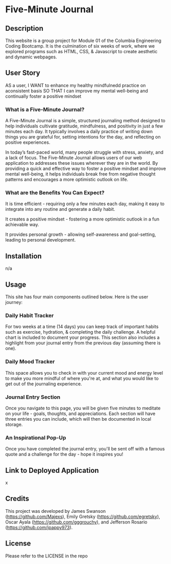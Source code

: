 # Five-Minute Journal

## Description
This website is a group project for Module 01 of the Columbia Engineering Coding Bootcamp. It is the culmination of six weeks of work, where we explored programs such as HTML, CSS, & Javascript to create aesthetic and dynamic webpages.

## User Story 
AS a user, 
I WANT to enhance my healthy mindfulnedd practice on aconsistent basis
SO THAT I can improve my mental well-being and continually foster a positive mindset 

### What is a Five-Minute Journal?
A Five-Minute Journal is a simple, structured journaling method designed to help individuals cultivate gratitude, mindfulness, and positivity in just a few minutes each day. It typically involves a daily practice of writing down things you are grateful for, setting intentions for the day, and reflecting on positive experiences.

In today’s fast-paced world, many people struggle with stress, anxiety, and a lack of focus. The Five-Minute Journal allows users of our web application to addresses these issues wherever they are in the world. By providing a quick and effective way to foster a positive mindset and improve mental well-being, it helps individuals break free from negative thought patterns and encourages a more optimistic outlook on life.

### What are the Benefits You Can Expect?
It is time efficient - requiring only a few minutes each day, making it easy to integrate into any routine and generate a daily habit.

It creates a positive mindset - fostering a more optimistic outlook in a fun achievable way.

It provides personal growth - allowing self-awareness and goal-setting, leading to personal development.

## Installation
  n/a

## Usage
This site has four main components outlined below. Here is the user journey: 


### Daily Habit Tracker
For two weeks at a time (14 days) you can keep track of important habits such as exercise, hydration, & completing the daily challenge. A helpful chart is included to document your progress. This section also includes a highlight from your journal entry from the previous day (assuming there is one).

### Daily Mood Tracker
This space allows you to check in with your current mood and energy level to make you more mindful of where you're at, and what you would like to get out of the journaling experience.

### Journal Entry Section
Once you navigate to this page, you will be given five minutes to meditate on your life - goals, thoughts, and appreciations. Each section will have three entries you can include, which will then be documented in local storage.

### An Inspirational Pop-Up
Once you have completed the journal entry, you'll be sent off with a famous quote and a challenge for the day - hope it inspires you!

## Link to Deployed Application 
x

## Credits
  This project was developed by James Swanson (https://github.com/Majexs), Emily Gretsky (https://github.com/egretsky), Oscar Ayala (https://github.com/gggrouchy), and Jefferson Rosario (https://github.com/jpappy973).

## License
  Please refer to the LICENSE in the repo
